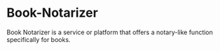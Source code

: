 # Book-Notarizer
Book Notarizer is a service or platform that offers a notary-like function specifically for books.
